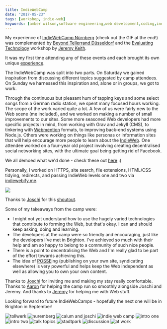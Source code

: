 ```yaml
---
title: IndieWebCamp
date: "2017-05-23"
tags: [workshop, indie-web]
keywords: [amber wilson,software engineering,web development,coding,indiewebcamp]
---
```


My experience of [IndieWebCamp Nürnberg](https://indieweb.org/2017/Nuremberg) (check out the GIF at the end!) was complemented by [Beyond Tellerrand Düsseldorf](https://beyondtellerrand.com/events/duesseldorf-2017/speakers) and the [Evaluating Technology](https://calumryan.com/learning/evaluating-technology/) workshop by [Jeremy Keith](https://adactio.com).

It was my first time attending any of these events and each brought its own unique [experience](../btconf/).

The IndieWebCamp was split into two parts. On Saturday we gained inspiration from discussing different topics suggested by camp attendees. On Sunday we harnessed this inspiration and, alone or in groups, we got to work.

Through the continuous but pleasant hum of tapping keys and some select songs from a German radio station, we spent many focused hours working. The scope of the work varied quite a lot. A few of us were fairly new to the Web scene (me included), and we worked on making a number of small improvements to our sites. Some more seasoned Web developers had more specific projects in mind, from working with Grav and Jekyll (CMS), to tinkering with [Webmention](https://indieweb.org/Webmention) formats, to improving back-end systems using Node.js. Others were working on things like personas or information sites that will help encourage more people to learn about the [IndieWeb](https://indieweb.org/). One attendee worked on a four-year old project involving creating decentralised social networking sites, with the ultimate goal being getting rid of Facebook.

We all demoed what we'd done - check these out [here](https://youtu.be/_Zub-PBHPng) :)

Personally, I worked on HTTPS, site search, file extensions, HTML/CSS tidying, redirects, and passing IndieWeb levels one and two via [indiewebify.me](https://indiewebify.me/).

![](img/indiewebcamp.jpg)

Thanks to [Joschi](https://jkphl.is/) for this [shoutout](https://twitter.com/jkphl/status/866310997207863296).

Some of my takeaways from the camp were:

*   I might not yet understand how to use the hugely varied technologies that contribute to forming the Web, but that's okay. I can and should keep asking, doing and learning.
*   The developers at the camp were so friendly and encouraging, just like the developers I've met in Brighton. I've achieved so much with their help and am so happy to belong to a community of such nice people.
*   There is a point to decentralising the Web and I'm really glad to be part of the effort towards achieving this.
*   The idea of [POSSE](https://indieweb.org/POSSE)ing (publishing on your own site, syndicating elsewhere) is very powerful and helps keep the Web independent as well as allowing you to own your own content.

Thanks to [Joschi](https://jkphl.is/) for inviting me and making my stay really comfortable. Thanks to [Aaron](https://aaronparecki.com/) for helping the camp run so smoothly alongside Joschi and Jeremy. And thanks to [Jeremy](https://adactio.com) for helping me with Web stuff.

Looking forward to future IndieWebCamps - hopefully the next one will be in Brighton in September!

![tollwerk](img/tollwerk.jpg) ![nuremberg](img/nuernberg.jpg) ![calum and joschi](img/calumjoschi.jpg) ![indie web camp](img/indiewebcamp2.jpg) ![intro one](img/intro1.jpg) ![intro two](img/intro2.jpg) ![talk topics](img/talks.jpg) ![stadtpark](img/stadtpark.jpg) ![discussion](img/discussion_time.jpg) ![at work](img/atwork.jpg)


